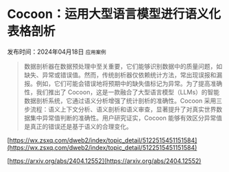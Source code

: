 # Cocoon：运用大型语言模型进行语义化表格剖析
发布时间：2024年04月18日
`应用案例`
> 数据剖析器在数据预处理中至关重要，它们能够识别数据中的质量问题，如缺失、异常或错误值。然而，传统剖析器仅依赖统计方法，常出现误报和漏报。例如，它们可能会错误地将预期中的缺失值标记为异常。为了提高准确性，我们推出了 Cocoon，这是一款融合了大型语言模型（LLMs）的智能数据剖析系统，它通过语义分析增强了统计剖析的准确性。Cocoon 采用三步流程：语义上下文分析、语义剖析和语义审查，显著提升了对真实世界数据集中异常值判断的准确性。用户研究证实，Cocoon 能够有效区分异常值是真正的错误还是基于语义的合理变化。


[https://wx.zsxq.com/dweb2/index/topic_detail/5122515451151584](https://wx.zsxq.com/dweb2/index/topic_detail/5122515451151584)

[https://arxiv.org/abs/2404.12552](https://arxiv.org/abs/2404.12552)